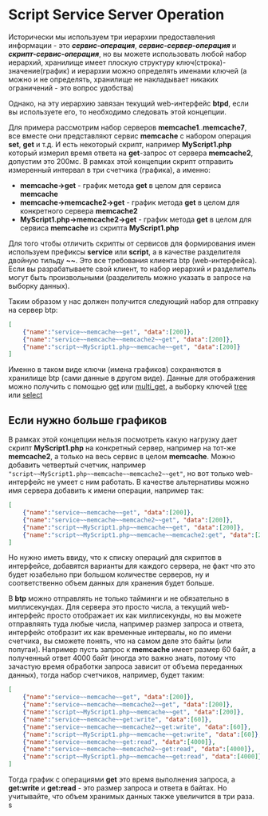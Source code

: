 Script Service Server Operation
======

Исторически мы используем три иерархии предоставления информации - это _**сервис-операция**_, _**сервис-сервер-операция**_ и _**скрипт-сервис-операция**_, но вы можете использовать любой набор иерархий, хранилище имеет плоскую структуру ключ(строка)-значение(график) и иерархии можно определять именами ключей (а можно и не определять, хранилище не накладывает никаких ограничений - это вопрос удобства)

Однако, на эту иерархию завязан текущий web-интерфейс **btpd**, если вы используете его, то необходимо следовать этой концепции.

Для примера рассмотрим набор серверов **memcache1**..**memcache7**, все вместе они представляют сервис **memcache** с набором операция **set**, **get** и т.д. И есть некоторый скрипт, например **MyScript1.php** который измерил время ответа на **get**-запрос от сервера **memcache2**, допустим это 200мс. В рамках этой концепции скрипт отправить измеренный интервал в три счетчика (графика), а именно:

* **memcache->get** - график метода **get** в целом для сервиса **memcache**
* **memcache->memcache2->get** - график метода **get** в целом для конкретного сервера **memcache2**
* **MyScript1.php->memcache2->get** - график метода **get** в целом для сервиса **memcache** из скрипта **MyScript1.php**

Для того чтобы отличить скрипты от сервисов для формирования имен используем префиксы **service** или **script**, а в качестве разделителя двойную тильду **~~**. Это все требования клиента btp (web-интерфейса). Если вы разрабатываете свой клиент, то набор иерархий и разделитель могут быть произвольными (разделитель можно указать в запросе на выборку данных).

Таким образом у нас должен получится следующий набор для отправку на сервер btp:

```json
[
    {"name":"service~~memcache~~get", "data":[200]},
    {"name":"service~~memcache~~memcache2~~get", "data":[200]},
    {"name":"script~~MyScript1.php~~memcache~~get", "data":[200]}
]
```

Именно в таком виде ключи (имена графиков) сохраняются в хранилище btp (сами данные в другом виде). Данные для отображения можно получить с помощью [get](api-rt.md#get) или [multi_get](api-rt.md#multi_get), а выборку ключей [tree](api-rt.md#tree) или [select](api-rt.md#select)

## Если нужно больше графиков

В рамках этой концепции нельзя посмотреть какую нагрузку дает скрипт **MyScript1.php** на конкретный сервер, например на тот-же **memcache2**, а только на весь сервис в целом **memcache**. Можно добавить четвертый счетчик, например ```"script~~MyScript1.php~~memcache~~memcache2~~get"```, но вот только web-интерфейс не умеет с ним работать. В качестве альтернативы можно имя сервера добавить к имени операции, например так:

```json
[
    {"name":"service~~memcache~~get", "data":[200]},
    {"name":"service~~memcache~~memcache2~~get", "data":[200]},
    {"name":"script~~MyScript1.php~~memcache~~get", "data":[200]},
    {"name":"script~~MyScript1.php~~memcache~~memcache2:get", "data":[200]},
]
```

Но нужно иметь ввиду, что к списку операций для скриптов в интерфейсе, добавятся варианты для каждого сервера, не факт что это будет юзабельно при большом количестве серверов, ну и соответственно объем данных для хранения будет больше.

В **btp** можно отправлять не только тайминги и не обязательно в миллисекундах. Для сервера это просто числа, а текущий web-интерфейс просто отображает их как миллисекунды, но вы можете отправляять туда любые числа, например размер запроса и ответа, интерфейс отобразит их как временные интервалы, но по имени счетчика, вы сможете понять, что на самом деле это байты (или попугаи). Например пусть запрос к **memcache** имеет размер 60 байт, а полученный ответ 4000 байт (иногда это важно знать, потому что зачастую время обработки запроса зависит от объема переданных данных), тогда набор счетчиков, например, будет таким:

```json
[
    {"name":"service~~memcache~~get", "data":[200]},
    {"name":"service~~memcache~~memcache2~~get", "data":[200]},
    {"name":"script~~MyScript1.php~~memcache~~get", "data":[200]},
    {"name":"service~~memcache~~get:write", "data":[60]},
    {"name":"service~~memcache~~memcache2~~get:write", "data":[60]},
    {"name":"script~~MyScript1.php~~memcache~~get:write", "data":[60]},
    {"name":"service~~memcache~~get:read", "data":[4000]},
    {"name":"service~~memcache~~memcache2~~get:read", "data":[4000]},
    {"name":"script~~MyScript1.php~~memcache~~get:read", "data":[4000]},
]
```

Тогда график с операциями **get** это время выполнения запроса, а **get:write** и **get:read** - это размер запроса и ответа в байтах. Но учитывайте, что объем хранимых данных также увеличится в три раза.
s
